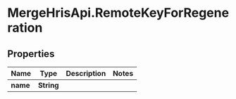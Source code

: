 # MergeHrisApi.RemoteKeyForRegeneration

## Properties

Name | Type | Description | Notes
------------ | ------------- | ------------- | -------------
**name** | **String** |  | 


